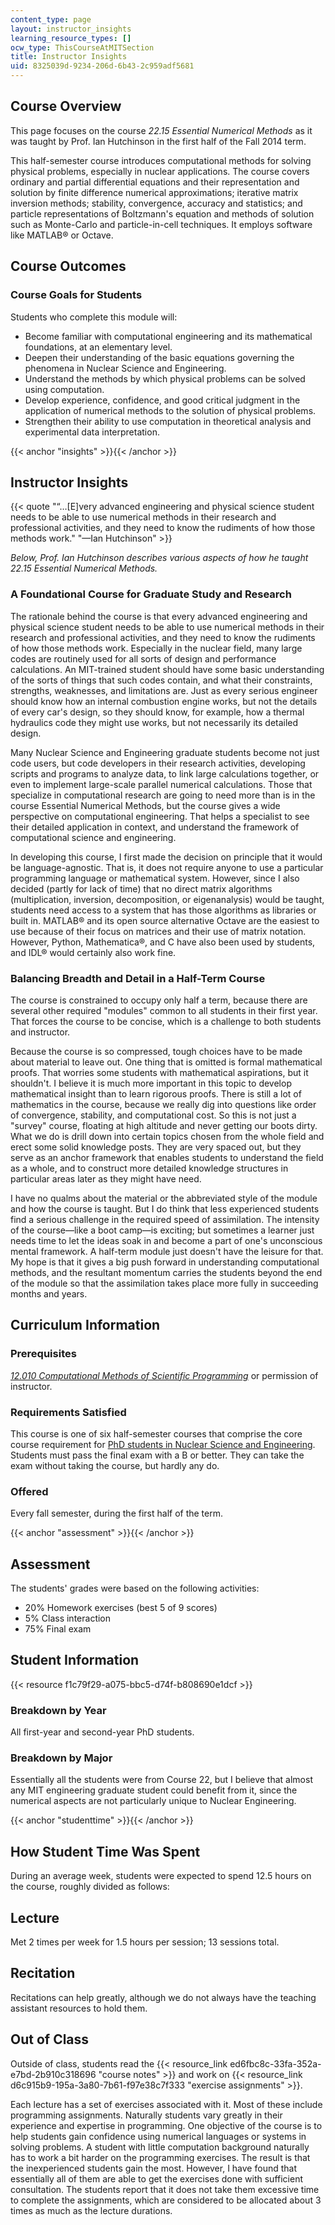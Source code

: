 ```yaml
---
content_type: page
layout: instructor_insights
learning_resource_types: []
ocw_type: ThisCourseAtMITSection
title: Instructor Insights
uid: 8325039d-9234-206d-6b43-2c959adf5681
---
```


Course Overview
---------------

This page focuses on the course _22.15 Essential Numerical Methods_ as it was taught by Prof. Ian Hutchinson in the first half of the Fall 2014 term.

This half-semester course introduces computational methods for solving physical problems, especially in nuclear applications. The course covers ordinary and partial differential equations and their representation and solution by finite difference numerical approximations; iterative matrix inversion methods; stability, convergence, accuracy and statistics; and particle representations of Boltzmann's equation and methods of solution such as Monte-Carlo and particle-in-cell techniques. It employs software like MATLAB® or Octave.

Course Outcomes
---------------

### Course Goals for Students

Students who complete this module will:

*   Become familiar with computational engineering and its mathematical foundations, at an elementary level.
*   Deepen their understanding of the basic equations governing the phenomena in Nuclear Science and Engineering.
*   Understand the methods by which physical problems can be solved using computation.
*   Develop experience, confidence, and good critical judgment in the application of numerical methods to the solution of physical problems.
*   Strengthen their ability to use computation in theoretical analysis and experimental data interpretation.

{{< anchor "insights" >}}{{< /anchor >}}

Instructor Insights
-------------------

{{< quote "“…[E]very advanced engineering and physical science student needs to be able to use numerical methods in their research and professional activities, and they need to know the rudiments of how those methods work." "—Ian Hutchinson" >}}

_Below, Prof. Ian Hutchinson describes various aspects of how he taught _22.15 Essential Numerical Methods_._

### A Foundational Course for Graduate Study and Research

The rationale behind the course is that every advanced engineering and physical science student needs to be able to use numerical methods in their research and professional activities, and they need to know the rudiments of how those methods work. Especially in the nuclear field, many large codes are routinely used for all sorts of design and performance calculations. An MIT-trained student should have some basic understanding of the sorts of things that such codes contain, and what their constraints, strengths, weaknesses, and limitations are. Just as every serious engineer should know how an internal combustion engine works, but not the details of every car's design, so they should know, for example, how a thermal hydraulics code they might use works, but not necessarily its detailed design.

Many Nuclear Science and Engineering graduate students become not just code users, but code developers in their research activities, developing scripts and programs to analyze data, to link large calculations together, or even to implement large-scale parallel numerical calculations. Those that specialize in computational research are going to need more than is in the course Essential Numerical Methods, but the course gives a wide perspective on computational engineering. That helps a specialist to see their detailed application in context, and understand the framework of computational science and engineering.

In developing this course, I first made the decision on principle that it would be language-agnostic. That is, it does not require anyone to use a particular programming language or mathematical system. However, since I also decided (partly for lack of time) that no direct matrix algorithms (multiplication, inversion, decomposition, or eigenanalysis) would be taught, students need access to a system that has those algorithms as libraries or built in. MATLAB® and its open source alternative Octave are the easiest to use because of their focus on matrices and their use of matrix notation. However, Python, Mathematica®, and C have also been used by students, and IDL® would certainly also work fine.

### Balancing Breadth and Detail in a Half-Term Course

The course is constrained to occupy only half a term, because there are several other required "modules" common to all students in their first year. That forces the course to be concise, which is a challenge to both students and instructor.

Because the course is so compressed, tough choices have to be made about material to leave out. One thing that is omitted is formal mathematical proofs. That worries some students with mathematical aspirations, but it shouldn't. I believe it is much more important in this topic to develop mathematical insight than to learn rigorous proofs. There is still a lot of mathematics in the course, because we really dig into questions like order of convergence, stability, and computational cost. So this is not just a "survey" course, floating at high altitude and never getting our boots dirty. What we do is drill down into certain topics chosen from the whole field and erect some solid knowledge posts. They are very spaced out, but they serve as an anchor framework that enables students to understand the field as a whole, and to construct more detailed knowledge structures in particular areas later as they might have need.

I have no qualms about the material or the abbreviated style of the module and how the course is taught. But I do think that less experienced students find a serious challenge in the required speed of assimilation. The intensity of the course—like a boot camp—is exciting; but sometimes a learner just needs time to let the ideas soak in and become a part of one's unconscious mental framework. A half-term module just doesn't have the leisure for that. My hope is that it gives a big push forward in understanding computational methods, and the resultant momentum carries the students beyond the end of the module so that the assimilation takes place more fully in succeeding months and years.

Curriculum Information
----------------------

### Prerequisites

[_12.010 Computational Methods of Scientific Programming_](/courses/12-010-computational-methods-of-scientific-programming-fall-2011/) or permission of instructor.

### Requirements Satisfied

This course is one of six half-semester courses that comprise the core course requirement for [PhD students in Nuclear Science and Engineering](http://catalog.mit.edu/schools/engineering/nuclear-science-engineering/#phd-dsc
). Students must pass the final exam with a B or better. They can take the exam without taking the course, but hardly any do.

### Offered

Every fall semester, during the first half of the term.

{{< anchor "assessment" >}}{{< /anchor >}}

Assessment
----------

The students' grades were based on the following activities:

- 20% Homework exercises (best 5 of 9 scores)
- 5% Class interaction
- 75% Final exam

Student Information
-------------------

{{< resource f1c79f29-a075-bbc5-d74f-b808690e1dcf >}}

### Breakdown by Year

All first-year and second-year PhD students.

### Breakdown by Major

Essentially all the students were from Course 22, but I believe that almost any MIT engineering graduate student could benefit from it, since the numerical aspects are not particularly unique to Nuclear Engineering.

{{< anchor "studenttime" >}}{{< /anchor >}}

How Student Time Was Spent
--------------------------

During an average week, students were expected to spend 12.5 hours on the course, roughly divided as follows:

Lecture
-------

Met 2 times per week for 1.5 hours per session; 13 sessions total.

Recitation
----------

Recitations can help greatly, although we do not always have the teaching assistant resources to hold them.

Out of Class
------------

Outside of class, students read the {{< resource_link ed6fbc8c-33fa-352a-e7bd-2b910c318696 "course notes" >}} and work on {{< resource_link d6c915b9-195a-3a80-7b61-f97e38c7f333 "exercise assignments" >}}.

Each lecture has a set of exercises associated with it. Most of these include programming assignments. Naturally students vary greatly in their experience and expertise in programming. One objective of the course is to help students gain confidence using numerical languages or systems in solving problems. A student with little computation background naturally has to work a bit harder on the programming exercises. The result is that the inexperienced students gain the most. However, I have found that essentially all of them are able to get the exercises done with sufficient consultation. The students report that it does not take them excessive time to complete the assignments, which are considered to be allocated about 3 times as much as the lecture durations.